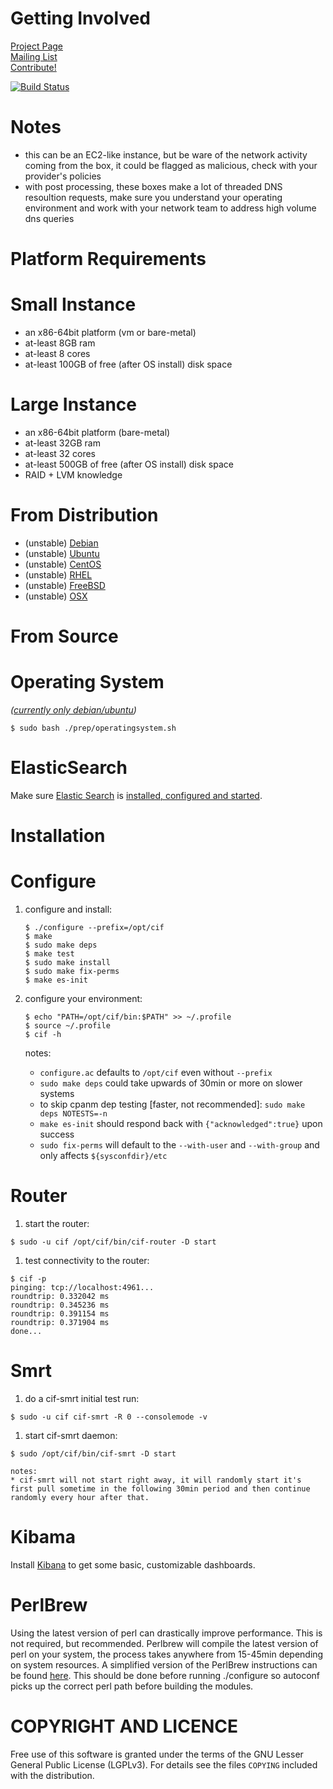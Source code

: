 Getting Involved
===
[Project Page](http://csirtgadgets.org/cif/v2)  
[Mailing List](https://groups.google.com/forum/#!forum/ci-framework)  
[Contribute!](http://csirtgadgets.org/contribute)  

[![Build Status](https://travis-ci.org/csirtgadgets/massive-octo-spice.png?branch=master)](https://travis-ci.org/csirtgadgets/massive-octo-spice)

Notes
====
* this can be an EC2-like instance, but be ware of the network activity coming from the box, it could be flagged as malicious, check with your provider's policies
* with post processing, these boxes make a lot of threaded DNS resoultion requests, make sure you understand your operating environment and work with your network team to address high volume dns queries

Platform Requirements
===
Small Instance
====
* an x86-64bit platform (vm or bare-metal)
* at-least 8GB ram
* at-least 8 cores
* at-least 100GB of free (after OS install) disk space

Large Instance
====
* an x86-64bit platform (bare-metal)
* at-least 32GB ram
* at-least 32 cores
* at-least 500GB of free (after OS install) disk space
* RAID + LVM knowledge

From Distribution
===
* (unstable) [Debian](http://csirtgadgets.org/contribute)
* (unstable) [Ubuntu](https://launchpad.net/~cif)
* (unstable) [CentOS](http://csirtgadgets.org/contribute)
* (unstable) [RHEL](http://csirtgadgets.org/contribute)
* (unstable) [FreeBSD](http://csirtgadgets.org/contribute)
* (unstable) [OSX](http://csirtgadgets.org/contribute)

From Source
===
Operating System
====
_([currently only debian/ubuntu](http://csirtgadgets.org/contribute))_
```
$ sudo bash ./prep/operatingsystem.sh
```

ElasticSearch
====
Make sure [Elastic Search](http://www.elasticsearch.org/overview/elasticsearch/) is [installed, configured and started](http://www.elasticsearch.org/guide/en/elasticsearch/reference/current/setup.html).

Installation
==
Configure
===
1. configure and install:

    ```
    $ ./configure --prefix=/opt/cif
    $ make
    $ sudo make deps
    $ make test
    $ sudo make install
    $ sudo make fix-perms
    $ make es-init
    ```

1. configure your environment:

    ```
    $ echo "PATH=/opt/cif/bin:$PATH" >> ~/.profile
    $ source ~/.profile
    $ cif -h
    ```

    notes:  
    * ``configure.ac`` defaults to ``/opt/cif`` even without ``--prefix``  
    * ``sudo make deps`` could take upwards of 30min or more on slower systems  
    * to skip cpanm dep testing [faster, not recommended]: ``sudo make deps NOTESTS=-n``  
    * ``make es-init`` should respond back with ``{"acknowledged":true}`` upon success  
    * ``sudo fix-perms`` will default to the ``--with-user`` and ``--with-group`` and only affects ``${sysconfdir}/etc``

Router
===
1. start the router:

  ```
  $ sudo -u cif /opt/cif/bin/cif-router -D start
  ```
1. test connectivity to the router:

  ```
  $ cif -p
pinging: tcp://localhost:4961...
roundtrip: 0.332042 ms
roundtrip: 0.345236 ms
roundtrip: 0.391154 ms
roundtrip: 0.371904 ms
done...
  ```

Smrt
===
1. do a cif-smrt initial test run:

  ```
  $ sudo -u cif cif-smrt -R 0 --consolemode -v
  ```

1. start cif-smrt daemon:

  ```
  $ sudo /opt/cif/bin/cif-smrt -D start
  ```
  
    notes:  
    * cif-smrt will not start right away, it will randomly start it's first pull sometime in the following 30min period and then continue randomly every hour after that. 

Kibama
===
Install [Kibana](https://github.com/csirtgadgets/massive-octo-spice/wiki/Kibana) to get some basic, customizable dashboards.

PerlBrew
====
Using the latest version of perl can drastically improve performance. This is not required, but recommended. Perlbrew will compile the latest version of perl on your system, the process takes anywhere from 15-45min depending on system resources. A simplified version of the PerlBrew instructions can be found [here](https://github.com/csirtgadgets/massive-octo-spice/wiki/PerlBrew). This should be done before running ./configure so autoconf picks up the correct perl path before building the modules.

COPYRIGHT AND LICENCE
==

Free use of this software is granted under the terms of the GNU Lesser General
Public License (LGPLv3). For details see the files `COPYING` included with the
distribution.

